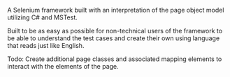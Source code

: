 A Selenium framework built with an interpretation of the page object model utilizing C# and MSTest.

Built to be as easy as possible for non-technical users of the framework to be able to understand the test cases and create their own using language that reads just like English.

Todo: Create additional page classes and associated mapping elements to interact with the elements of the page.
